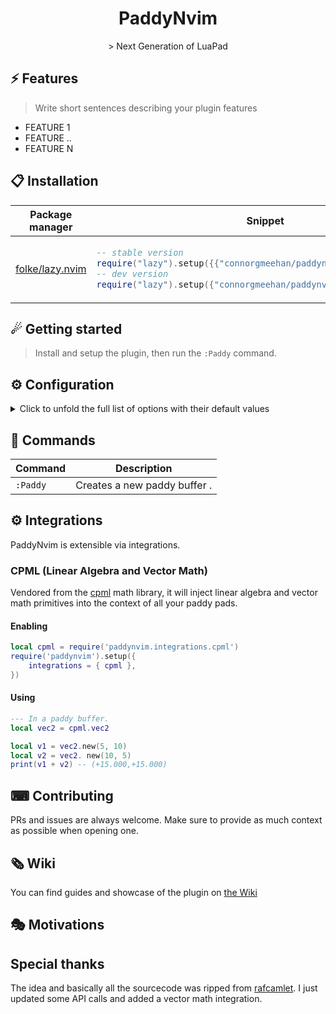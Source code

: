 <p align="center">
  <h1 align="center">PaddyNvim</h2>
</p>

<p align="center">
    > Next Generation of LuaPad
</p>

<!-- <div align="center"> -->
<!---->
<!-- > Videos don't work on GitHub mobile, so a GIF alternative can help users. -->
<!---->
<!-- _[GIF version of the showcase video for mobile users](SHOWCASE_GIF_LINK)_ -->
<!---->
<!-- </div> -->

## ⚡️ Features

> Write short sentences describing your plugin features

- FEATURE 1
- FEATURE ..
- FEATURE N

## 📋 Installation

<div align="center">
<table>
<thead>
<tr>
<th>Package manager</th>
<th>Snippet</th>
</tr>
</thead>
<tbody>
<tr>
<td>

[folke/lazy.nvim](https://github.com/folke/lazy.nvim)

</td>
<td>

```lua
-- stable version
require("lazy").setup({{"connorgmeehan/paddynvim"}})
-- dev version
require("lazy").setup({"connorgmeehan/paddynvim", branch = "dev"})
```

</td>
</tr>
</tbody>
</table>
</div>

## ☄ Getting started

> Install and setup the plugin, then run the `:Paddy` command.

## ⚙ Configuration

<details>
<summary>Click to unfold the full list of options with their default values</summary>

> **Note**: The options are also available in Neovim by calling `:h paddynvim.options`

```lua
require("paddynvim").setup({
    -- Prints useful logs about what event are triggered, and reasons actions are executed.
    debug = false,

    ---@type function Callback function called after creating new Paddy instance.
    on_init = nil,
    ---@type table The default context tbl in which luapad buffer is evaluated. Its properties will be available in buffer as "global" variables.
    context = nil,

    ---@type table Options related to preview windows
    preview = {
        ---@type boolean Show floating output window on cursor hold. It's a good idea to set low update time. For example: `let &updatetime = 300` You can jump to it by `^w` `w`.
        enabled = true,
        ---@type number minimum height of the preview window.
        min_height = 10,
        ---@type number maximum height of the preview window.
        max_height = 30,
    },

    ---@type PaddyIntegration[] List of integrations to attach to the Paddy buffer. The Evaluator is the default integration and is always active.
    integrations = { Evaluator },

    ---@type number Luapad uses count hook method to prevent infinite loops occurring during code execution. Setting count_limit too high will make Luapad laggy, setting it too low, may cause premature code termination.
    count_limit = 2 * 1e5,
    ---@type boolean Show virtual text with error message (except syntax or timeout. errors).
    error_indicator = true,
    ---@type string Highlight group used to coloring luapad print output.
    print_highlight = "Comment",
    ---@type string Highlight group used to coloring luapad error indicator.
    error_highlight = "ErrorMsg",
    ---@type boolean Evaluate all luapad buffers when the cursor moves.
    eval_on_move = false,
    ---@type boolean Evaluate buffer content when it changes.
    eval_on_change = true,
    ---@type 'split'|'vsplit' The orientation of the split created by `Luapad` command. Can be `vertical` or `horizontal`.
    split_orientation = "vsplit",
    ---@type boolean The Luapad buffer by default is wiped out after closing/loosing a window. If you're used to switching buffers, and you want to keep Luapad instance alive in the background, set it to false.
    wipe = true,
})
```

</details>

## 🧰 Commands

|   Command   |         Description                 |
|-------------|-------------------------------------|
|  `:Paddy`   |     Creates a new paddy buffer .    |

## ⚙ Integrations

PaddyNvim is extensible via integrations.

### CPML (Linear Algebra and Vector Math)

Vendored from the [cpml](https://github.com/excessive/cpml) math library, it will inject linear algebra and vector math primitives into the 
context of all your paddy pads.

#### Enabling 

```lua
local cpml = require('paddynvim.integrations.cpml')
require('paddynvim').setup({
    integrations = { cpml },
})
```

#### Using
```lua
--- In a paddy buffer.
local vec2 = cpml.vec2

local v1 = vec2.new(5, 10)
local v2 = vec2. new(10, 5)
print(v1 + v2) -- (+15.000,+15.000)
```

## ⌨ Contributing

PRs and issues are always welcome. Make sure to provide as much context as possible when opening one.

## 🗞 Wiki

You can find guides and showcase of the plugin on [the Wiki](https://github.com/YOUR_GITHUB_USERNAME/YOUR_REPOSITORY_NAME/wiki)

## 🎭 Motivations

> 

## Special thanks

The idea and basically all the sourcecode was ripped from [rafcamlet](https://github.com/rafcamlet/nvim-luapad).  I just updated some API
calls and added a vector math integration.
